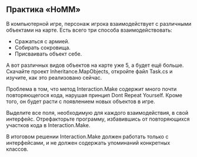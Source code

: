 ﻿## Практика «HoMM»
В компьютерной игре, персонаж игрока взаимодействует с различными объектами на карте. Есть всего три способа взаимодействовать:

* Сражаться с армией.
* Собирать сокровища.
* Присваивать объект себе.

А вот различных видов объектов на карте уже 5, а будет ещё больше. Скачайте проект Inheritance.MapObjects, откройте файл Task.cs и изучите, как это реализовано сейчас.

Проблема в том, что метод Interaction.Make содержит много почти повторяющегося кода, нарушая принцип Dont Repeat Yourself. Кроме того, он будет расти с появлением новых объектов в игре.

Выделите все поля, необходимую для каждого взаимодействия, в свой интерфейс. Отрефакторьте программу, избавившись от повторяющихся участков кода в Interaction.Make.

В итоговом решении Interaction.Make должен работать только с интерфейсами, и не должен содержать упоминаний конкретных классов.